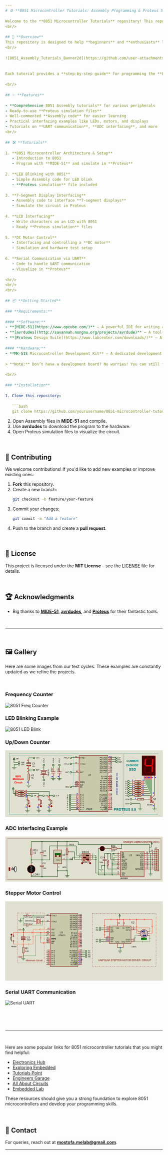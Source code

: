 ```yaml
---
# ⚙️ **8051 Microcontroller Tutorials: Assembly Programming & Proteus Simulation** ⚙️

Welcome to the **8051 Microcontroller Tutorials** repository! This repository contains a collection of tutorials and practical examples focused on programming **ATMEL 8051 Series Microcontrollers** (AT89C51/AT89S51/AT89S52...) using **Assembly language**. The examples are simulated in **Proteus** and verified on real hardware.
<br/>

## 🚀 **Overview**
This repository is designed to help **beginners** and **enthusiasts** learn the fundamentals of 8051 programming and circuit simulation.
<br/>

![8051_Assembly_Tutorials_Banner2d](https://github.com/user-attachments/assets/678d0c2d-5013-42d0-b386-b5f26191e00a)


Each tutorial provides a **step-by-step guide** for programming the **8051 microcontroller** in Assembly, simulating it using **Proteus**, and downloading the compiled program to hardware via **avrdudes**.

<br/>

## ✨ **Features**

- **Comprehensive 8051 Assembly tutorials** for various peripherals
- Ready-to-use **Proteus simulation files**
- Well-commented **Assembly code** for easier learning
- Practical interfacing examples like LEDs, motors, and displays
- Tutorials on **UART communication**, **ADC interfacing**, and more
<br/>

## 🛠️ **Tutorials**

1. **8051 Microcontroller Architecture & Setup**
   - Introduction to 8051
   - Program with **MIDE-51** and simulate in **Proteus**

2. **LED Blinking with 8051**
   - Simple Assembly code for LED blink
   - **Proteus simulation** file included

3. **7-Segment Display Interfacing**
   - Assembly code to interface **7-segment displays**
   - Simulate the circuit in Proteus

4. **LCD Interfacing**
   - Write characters on an LCD with 8051
   - Ready **Proteus simulation** files

5. **DC Motor Control**
   - Interfacing and controlling a **DC motor**
   - Simulation and hardware test setup

6. **Serial Communication via UART**
   - Code to handle UART communication
   - Visualize in **Proteus**

<hr/>
<br/>
<br/>

## 📦 **Getting Started**

### **Requirements:**

#### **Software:**
- **[MIDE-51](https://www.opcube.com/)** – A powerful IDE for writing and compiling Assembly code for the 8051 microcontroller.
- **[avrdudes](http://savannah.nongnu.org/projects/avrdude)** – A tool for uploading compiled programs to the hardware.
- **[Proteus Design Suite](https://www.labcenter.com/downloads/)** – A professional-grade circuit simulation software for visualizing and testing your designs before actual hardware implementation.

#### **Hardware:**
- **MK-51S Microcontroller Development Kit** – A dedicated development board for the AT89S51/52 microcontroller series to practice real-world interfacing and application design.

> **Note:** Don’t have a development board? No worries! You can still follow along by using a **USBasp Programmer**, along with basic **components** and **breadboards** for hands-on practice with the examples.

<br/>

### **Installation**

1. Clone this repository:

   ```bash
   git clone https://github.com/yourusername/8051-microcontroller-tutorials.git
   ```

2. Open Assembly files in **MIDE-51** and compile.
3. Use **avrdudes** to download the program to the hardware.
4. Open Proteus simulation files to visualize the circuit.

<br/>

## 🤝 **Contributing**

We welcome contributions! If you'd like to add new examples or improve existing ones:

1. **Fork** this repository.
2. Create a new branch:  
   ```bash
   git checkout -b feature/your-feature
   ```
3. Commit your changes:  
   ```bash
   git commit -m "Add a feature"
   ```
4. Push to the branch and create a **pull request**.

<br/>

## 📜 **License**

This project is licensed under the **MIT License** - see the [LICENSE](LICENSE) file for details.

<br/>

## 🏆 **Acknowledgments**

- Big thanks to **[MIDE-51](https://www.opcube.com/)**, **[avrdudes](http://savannah.nongnu.org/projects/avrdude)**, and **[Proteus](https://www.labcenter.com/)** for their fantastic tools.

<br/>
<hr/>
<br/>

## 🖼️ **Gallery**

Here are some images from our test cycles. These examples are constantly updated as we refine the projects.

<br/>

### **Frequency Counter**

![8051 Freq Counter](https://user-images.githubusercontent.com/78910261/227980300-0c4bb725-4390-48da-9c45-6d4368b940fe.png)

### **LED Blinking Example**

![8051 LED Blink](https://user-images.githubusercontent.com/78910261/229527413-34dcaa9a-317c-43b9-b92a-57ceb21b0747.png)

### **Up/Down Counter**

![UP_DN_COUNTER](https://github.com/gmostofabd/8051-Assembly-Programming-and-Proteus-Simulation/blob/1bb5999e01a706562d08c4b1a48a52809380565f/8051%20SSD%20Up%20Dn%20Counter/UP_DN_COUNTER.png)

### **ADC Interfacing Example**

![Schematic](https://github.com/gmostofabd/8051-Assembly-Programming-and-Proteus-Simulation/blob/672c4a76e4475c034dd7112755f7733918622f63/AD0804%20LED/Schematic.png)

### **Stepper Motor Control**

![Stepper Motor Control](https://github.com/gmostofabd/8051-Assembly-Programming-and-Proteus-Simulation/blob/ec2a20e1ed5de725dcc4af20464118b14303960f/8051%20Stepper%20Motors/8051%20Stepper%20Motor.png)

### **Serial UART Communication**

![Serial UART](https://github.com/gmostofabd/8051-Assembly-Programming-and-Proteus-Simulation/assets/78910261/ac27902e-7506-4b34-8008-047d0ce7477c)

<br/>
<br/>
<br/>
<hr/>
<br/>



Here are some popular links for 8051 microcontroller tutorials that you might find helpful:

- [Electronics Hub](https://www.electronicshub.org/8051-microcontroller-basics/)  
- [Exploring Embedded](https://exploreembedded.com/wiki/8051_Introduction)  
- [Tutorials Point](https://www.tutorialspoint.com/microprocessor/microcontroller_8051.htm)  
- [Engineers Garage](https://www.engineersgarage.com/8051-microcontroller-projects-and-tutorials/)  
- [All About Circuits](https://www.allaboutcircuits.com/technical-articles/an-introduction-to-the-8051-microcontroller-the-basics/)  
- [Embedded Lab](http://embedded-lab.com/blog/8051-microcontroller/)

These resources should give you a strong foundation to explore 8051 microcontrollers and develop your programming skills.
<br/>
<br/>
<br/>




## 📧 **Contact**

For queries, reach out at [**mostofa.melab@gmail.com**](mailto:mostofa.melab@gmail.com).

---
```

